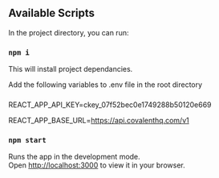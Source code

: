 ## Available Scripts

In the project directory, you can run:

### `npm i`
This will install project dependancies.

Add the following variables to .env file in the root directory
###
REACT_APP_API_KEY=ckey_07f52bec0e1749288b50120e669

REACT_APP_BASE_URL=https://api.covalenthq.com/v1

### `npm start`

Runs the app in the development mode.\
Open [http://localhost:3000](http://localhost:3000) to view it in your browser.
